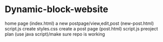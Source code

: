 # Dynamic-block-website
home page (index.html)
a new postpage/view,edit,post (new-post.html) script.js
create styles.css
create a post page (post.html) script.js
preoject plan (use java script)/make sure repo is working 
